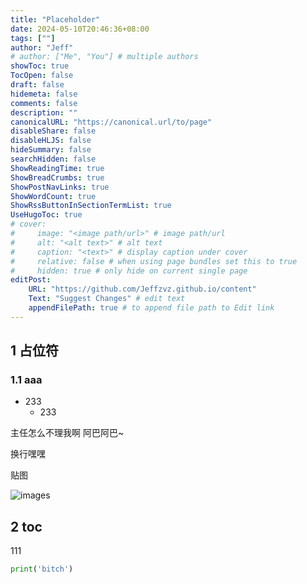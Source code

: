 ```yaml
---
title: "Placeholder"
date: 2024-05-10T20:46:36+08:00
tags: [""]
author: "Jeff"
# author: ["Me", "You"] # multiple authors
showToc: true
TocOpen: false
draft: false
hidemeta: false
comments: false
description: ""
canonicalURL: "https://canonical.url/to/page"
disableShare: false
disableHLJS: false
hideSummary: false
searchHidden: false
ShowReadingTime: true
ShowBreadCrumbs: true
ShowPostNavLinks: true
ShowWordCount: true
ShowRssButtonInSectionTermList: true
UseHugoToc: true
# cover:
#     image: "<image path/url>" # image path/url
#     alt: "<alt text>" # alt text
#     caption: "<text>" # display caption under cover
#     relative: false # when using page bundles set this to true
#     hidden: true # only hide on current single page
editPost:
    URL: "https://github.com/Jeffzvz.github.io/content"
    Text: "Suggest Changes" # edit text
    appendFilePath: true # to append file path to Edit link
---
```

##  1 占位符
### 1.1 aaa

- 233
  - 233

主任怎么不理我啊 阿巴阿巴~

换行嘿嘿

贴图

![images](/images/Pasted_image_20240510205207.png)

## 2 toc

111
```python
print('bitch')
```
